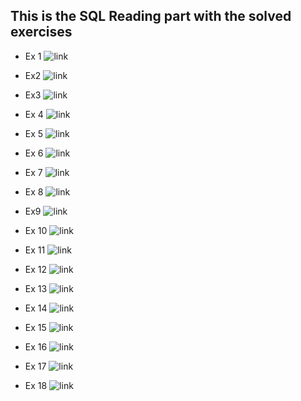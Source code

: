 ## This is the SQL Reading part with the solved exercises
* Ex 1 
![link](./sql%20image/ex1%20a.png)
* Ex2 
![link](./sql%20image/ex2.png)
* Ex3
![link](./sql%20image/ex3.png)
* Ex 4
![link](./sql%20image/ex4.png)
* Ex 5 
![link](./sql%20image/ex5.png)

* Ex 6 
![link](./sql%20image/ex6.png)
* Ex 7
![link](./sql%20image/ex7.png)
* Ex 8
![link](./sql%20image/ex8.png)
* Ex9
![link](./sql%20image/ex9.png)
* Ex 10 
![link](./sql%20image/ex10.png)
* Ex 11
![link](./sql%20image/ex11.png)
* Ex 12 
![link](./sql%20image/ex12.png)
* Ex 13 
![link](./sql%20image/ex13.png)
* Ex 14 
![link](./sql%20image/ex14.png)
* Ex 15 
![link](./sql%20image/ex15.png)
* Ex 16 
![link](./sql%20image/ex16.png)
* Ex 17 
![link](./sql%20image/ex17.png)
* Ex 18
![link](./sql%20image/ex18.png)
